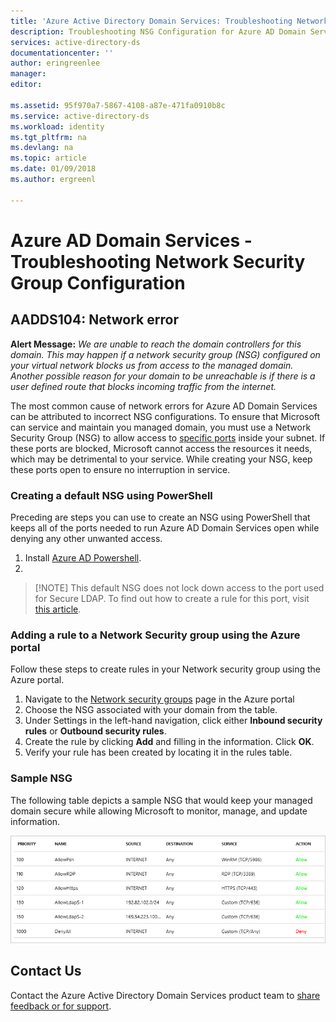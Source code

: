```yaml
---
title: 'Azure Active Directory Domain Services: Troubleshooting Network Security Group Configuration | Microsoft Docs'
description: Troubleshooting NSG Configuration for Azure AD Domain Services
services: active-directory-ds
documentationcenter: ''
author: eringreenlee
manager:
editor:

ms.assetid: 95f970a7-5867-4108-a87e-471fa0910b8c
ms.service: active-directory-ds
ms.workload: identity
ms.tgt_pltfrm: na
ms.devlang: na
ms.topic: article
ms.date: 01/09/2018
ms.author: ergreenl

---
```

# Azure AD Domain Services - Troubleshooting Network Security Group Configuration



## AADDS104: Network error

**Alert Message:**
 *We are unable to reach the domain controllers for this domain. This may happen if a network security group (NSG) configured on your virtual network blocks us from access to the managed domain. Another possible reason for your domain to be unreachable is if there is a user defined route that blocks incoming traffic from the internet.*

The most common cause of network errors for Azure AD Domain Services can be attributed to incorrect NSG configurations. To ensure that Microsoft can service and maintain you managed domain, you must use a Network Security Group (NSG) to allow access to [specific ports](active-directory-ds-networking.md#ports-required-for-azure-ad-domain-services) inside your subnet. If these ports are blocked, Microsoft cannot access the resources it needs, which may be detrimental to your service. While creating your NSG, keep these ports open to ensure no interruption in service.

### Creating a default NSG using PowerShell

Preceding are steps you can use to create an NSG using PowerShell that keeps all of the ports needed to run Azure AD Domain Services open while denying any other unwanted access.

1. Install [Azure AD Powershell](https://docs.microsoft.com/en-us/powershell/azure/active-directory/install-adv2?toc=%2Fazure%2Factive-directory-domain-services%2Ftoc.json&view=azureadps-2.0).
2.


> [!NOTE] This default NSG does not lock down access to the port used for Secure LDAP. To find out how to create a rule for this port, visit [this article](active-directory-ds-troubleshoot-ldaps.md).


### Adding a rule to a Network Security group using the Azure portal
Follow these steps to create rules in your Network security group using the Azure portal.
1. Navigate to the [Network security groups](https://portal.azure.com/#blade/HubsExtension/Resources/resourceType/Microsoft.Network%2FNetworkSecurityGroups) page in the Azure portal
2. Choose the NSG associated with your domain from the table.
3. Under Settings in the left-hand navigation, click either **Inbound security rules** or **Outbound security rules**.
4. Create the rule by clicking **Add** and filling in the information. Click **OK**.
5. Verify your rule has been created by locating it in the rules table.

### Sample NSG
The following table depicts a sample NSG that would keep your managed domain secure while allowing Microsoft to monitor, manage, and update information.

![sample NSG](.\media\active-directory-domain-services-admin-guide\secure-ldap-sample-nsg.png)


## Contact Us
Contact the Azure Active Directory Domain Services product team to [share feedback or for support](active-directory-ds-contact-us.md).
